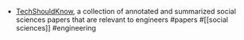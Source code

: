 - [TechShouldKnow](https://techshouldknow.com/#/items), a collection of annotated and summarized social sciences papers that are relevant to engineers #papers #[[social sciences]] #engineering